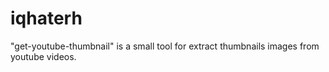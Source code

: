 # iqhaterh
"get-youtube-thumbnail" is a small tool for extract thumbnails images from youtube videos.
